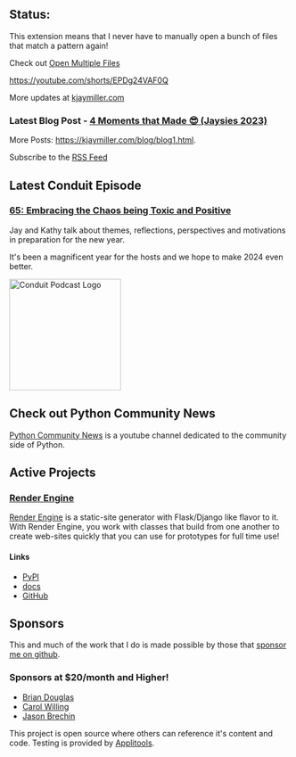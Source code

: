 ## Status:
<p>This extension means that I never have to manually open a bunch of files that match a pattern again!</p>

<p>Check out <a href="">Open Multiple Files</a></p>

<p><a href="https://youtube.com/shorts/EPDg24VAF0Q">https://youtube.com/shorts/EPDg24VAF0Q</a></p>

More updates at [kjaymiller.com](https://kjaymiller.com/microblog/microblog)

### Latest Blog Post - [4 Moments that Made 😎 (Jaysies 2023)](https://kjaymiller.com/blog/jaysies-2023.html)

More Posts: <https://kjaymiller.com/blog/blog1.html>.

Subscribe to the [RSS Feed](https://kjaymiller.com/allposts.rss)


## Latest Conduit Episode
### [65: Embracing the Chaos being Toxic and Positive](http://relay.fm/conduit/65)
Jay and Kathy talk about themes, reflections, perspectives and motivations in preparation for the new year. 

It's been a magnificent year for the hosts and we hope to make 2024 even better.

<img src="https://kjaymiller.s3-us-west-2.amazonaws.com/images/conduit_artwork.png" height="200" width="200" alt="Conduit Podcast Logo"/>

## Check out Python Community News
[Python Community News](https://youtube.com/@pycommunitynews) is a youtube channel dedicated to the community side of Python.

## Active Projects

### [Render Engine]
[Render Engine] is a static-site generator with Flask/Django like flavor to it.
With Render Engine, you work with classes that build from one another to create
web-sites quickly that you can use for prototypes for full time use!

#### Links
- [PyPI](https://pypi.org/project/render-engine)
- [docs](https://render-engine.readthedocs.io)
- [GitHub](https://github.com/kjaymiller/render_engine)

## Sponsors
This and much of the work that I do is made possible by those that [sponsor me
on github](https://github.com/sponsors/kjaymiller).

### Sponsors at $20/month and Higher!
- [Brian Douglas](https://github.com/bdougie)
- [Carol Willing](https://github.com/willingc)
- [Jason Brechin](https://github.com/brechin)


This project is open source where others can reference it's content and code. Testing is provided by [Applitools](https://www.applitools.com/).


[Render Engine]: https://render-engine.readthedocs.io